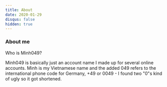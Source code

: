 ```yaml
---
title: About
date: 2020-01-29
disqus: false
hidden: true
---
```


### About me

Who is Minh049?

Minh049 is basically just an account name I made up for several online accounts. Minh is my Vietnamese name and the added 049 refers to the international phone code for Germany, +49 or 0049 - I found two "0"s kind of ugly so it got shortened.
